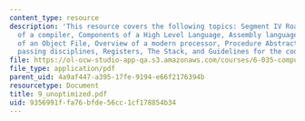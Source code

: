 ```yaml
---
content_type: resource
description: 'This resource covers the following topics: Segment IV Roadmap, Anatomy
  of a compiler, Components of a High Level Language, Assembly language, Composition
  of an Object File, Overview of a modern processor, Procedure Abstraction, Parameter
  passing disciplines, Registers, The Stack, and Guidelines for the code generator.'
file: https://ol-ocw-studio-app-qa.s3.amazonaws.com/courses/6-035-computer-language-engineering-sma-5502-fall-2005/9356991ffa76bfde56cc1cf178854b34_9_unoptimized.pdf
file_type: application/pdf
parent_uid: 4a9af447-a395-17fe-9194-e66f2176394b
resourcetype: Document
title: 9_unoptimized.pdf
uid: 9356991f-fa76-bfde-56cc-1cf178854b34
---
```

